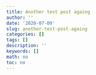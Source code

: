```yaml
---
title: Another test post againg
author: ''
date: '2020-07-09'
slug: another-test-post-againg
categories: []
tags: []
description: ''
keywords: []
math: no
toc: no
---
```

